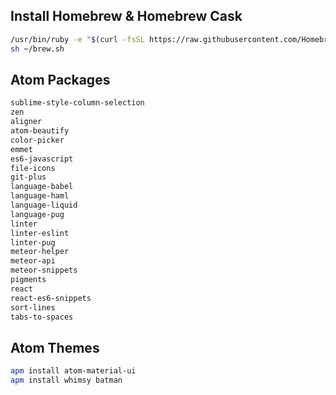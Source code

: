 ## Install Homebrew & Homebrew Cask

```bash
/usr/bin/ruby -e "$(curl -fsSL https://raw.githubusercontent.com/Homebrew/install/master/install)"
sh ~/brew.sh
```

## Atom Packages

```bash
sublime-style-column-selection
zen
aligner
atom-beautify
color-picker
emmet
es6-javascript
file-icons
git-plus
language-babel
language-haml
language-liquid
language-pug
linter
linter-eslint
linter-pug
meteor-helper
meteor-api
meteor-snippets
pigments
react
react-es6-snippets
sort-lines
tabs-to-spaces
```

## Atom Themes

```bash
apm install atom-material-ui
apm install whimsy batman
```
